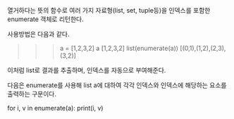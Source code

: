 열거하다는 뜻의 함수로 여러 가지 자료형(list, set, tuple등)을 인덱스를 포함한 enumerate 객체로 리턴한다.

사용방법은 다음과 같다.

>>> a = [1,2,3,2]
>>> a
[1,2,3,2]
>>> list(enumerate(a))
[(0,1),(1,2),(2,3),(3,2)]

이처럼 list로 결과를 추출하며, 인덱스를 자동으로 부여해준다.

다음은 enumerate를 사용해 list a에 대하여 각각 인덱스와 인덱스에 해당하는 요소를 출력하는 구문이다.

for i, v in enumerate(a):
    print(i, v)